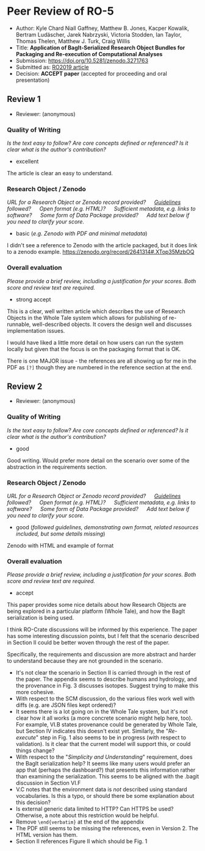 # Peer Review of RO-5

* Author: Kyle Chard Niall Gaffney, Matthew B. Jones, Kacper Kowalik, Bertram Ludäscher, Jarek Nabrzyski, Victoria Stodden, Ian Taylor, Thomas Thelen, Matthew J. Turk, Craig Willis
* Title: **Application of BagIt-Serialized Research Object Bundles for Packaging and Re-execution of Computational Analyses**
* Submission: <https://doi.org/10.5281/zenodo.3271763>
* Submitted as: [RO2019 article](https://researchobject.github.io/ro2019/cfp)
* Decision:	**ACCEPT paper** (accepted for proceeding and oral presentation)


## Review 1

* Reviewer: (anonymous)


### Quality of Writing
_Is the text easy to follow? Are core concepts defined or referenced? 
Is it clear what is the author's contribution?_

* excellent

The article is clear an easy to understand.

### Research Object / Zenodo

_URL for a Research Object or Zenodo record provided?
   [Guidelines](http://researchobject.org/ro2019/submitting) followed?
   Open format (e.g. HTML)?
   Sufficient metadata, e.g. links to software?
   Some form of Data Package provided?
   Add text below if you need to clarify your score._

* basic (_e.g. Zenodo with PDF and minimal metadata_)

I didn't see a reference to Zenodo with the article packaged, but it does link to a zenodo example. <https://zenodo.org/record/2641314#.XTop35MzbOQ>

### Overall evaluation
_Please provide a brief review, including a justification for your scores. 
Both score and review text are required._

* strong accept

This is a clear, well written article which describes the use of Research Objects in the Whole Tale system which allows for publishing of re-runnable, well-described objects. It covers the design well and discusses implementation issues.

I would have liked a little more detail on how users can run the system locally but given that the focus is on the packaging format that is OK.

There is one MAJOR issue - the references are all showing up for me in the PDF as `[?]` though they are numbered in the reference section at the end.


## Review 2

* Reviewer: (anonymous)


### Quality of Writing
_Is the text easy to follow? Are core concepts defined or referenced? 
Is it clear what is the author's contribution?_

* good

Good writing. Would prefer more detail on the scenario over some of the abstraction in the requirements section.

### Research Object / Zenodo

_URL for a Research Object or Zenodo record provided?
   [Guidelines](http://researchobject.org/ro2019/submitting) followed?
   Open format (e.g. HTML)?
   Sufficient metadata, e.g. links to software?
   Some form of Data Package provided?
   Add text below if you need to clarify your score._

* good (_followed guidelines, demonstrating own format, related resources included, but some details missing_)

Zenodo with HTML and example of format

### Overall evaluation
_Please provide a brief review, including a justification for your scores. 
Both score and  review text are required._

* accept

This paper provides some nice details about how Research Objects are being explored in a particular platform (Whole Tale), and how the BagIt serialization is being used. 

I think RO-Crate discussions will be informed by this experience. The paper has some interesting discussion points, but I felt that the scenario described in Section II could be better woven through the rest of the paper. 

Specifically, the requirements and discussion are more abstract and harder to understand because they are not grounded in the scenario.

- It's not clear the scenario in Section II is carried through in the rest of the paper. The appendix seems to describe humans and hydrology, and the provenance in Fig. 3 discusses isotopes. Suggest trying to make this more cohesive.
- With respect to the SCM discussion, do the various files work well with diffs (e.g. are JSON files kept ordered)?
- It seems there is a lot going on in the Whole Tale system, but it's not clear how it all works (a more concrete scenario might help here, too). For example, VI.B states provenance could be generated by Whole Tale, but Section IV indicates this doesn't exist yet. Similarly, the "_Re-execute_" step in Fig. 1 also seems to be in progress (with respect to validation). Is it clear that the current model will support this, or could things change?
- With respect to the "_Simplicity and Understanding_" requirement, does the BagIt serialization help? It seems like many users would prefer an app that (perhaps the dashboard?) that presents this information rather than examining the serialization. This seems to be aligned with the .bagit discussion in Section VI.F
- V.C notes that the environment data is *not* described using standard vocabularies. Is this a typo, or should there be some explanation about this decision?
- Is external generic data limited to HTTP? Can HTTPS be used? Otherwise, a note about this restriction would be helpful.
- Remove `\end{verbatim}` at the end of the appendix
- The PDF still seems to be missing the references, even in Version 2. The HTML version has them.
- Section II references Figure II which should be Fig. 1